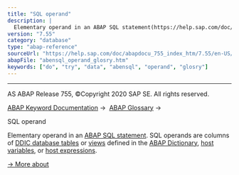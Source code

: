 ```yaml
---
title: "SQL operand"
description: |
  Elementary operand in an ABAP SQL statement(https://help.sap.com/doc/abapdocu_755_index_htm/7.55/en-US/abenabap_sql_glosry.htm 'Glossary Entry'). SQL operands are columns of DDIC database tables(https://help.sap.com/doc/abapdocu_755_index_htm/7.55/en-US/abenddic_db_table_glosry.htm 'Glossary Ent
version: "7.55"
category: "database"
type: "abap-reference"
sourceUrl: "https://help.sap.com/doc/abapdocu_755_index_htm/7.55/en-US/abensql_operand_glosry.htm"
abapFile: "abensql_operand_glosry.htm"
keywords: ["do", "try", "data", "abensql", "operand", "glosry"]
---
```


* * *

AS ABAP Release 755, ©Copyright 2020 SAP SE. All rights reserved.

[ABAP Keyword Documentation](https://help.sap.com/doc/abapdocu_755_index_htm/7.55/en-US/abenabap.htm) →  [ABAP Glossary](https://help.sap.com/doc/abapdocu_755_index_htm/7.55/en-US/abenabap_glossary.htm) → 

SQL operand

Elementary operand in an [ABAP SQL statement](https://help.sap.com/doc/abapdocu_755_index_htm/7.55/en-US/abenabap_sql_glosry.htm "Glossary Entry"). SQL operands are columns of [DDIC database tables](https://help.sap.com/doc/abapdocu_755_index_htm/7.55/en-US/abenddic_db_table_glosry.htm "Glossary Entry") or [views](https://help.sap.com/doc/abapdocu_755_index_htm/7.55/en-US/abenview_glosry.htm "Glossary Entry") defined in the [ABAP Dictionary](https://help.sap.com/doc/abapdocu_755_index_htm/7.55/en-US/abenabap_dictionary_glosry.htm "Glossary Entry"), [host variables](https://help.sap.com/doc/abapdocu_755_index_htm/7.55/en-US/abenhost_variable_glosry.htm "Glossary Entry"), or [host expressions](https://help.sap.com/doc/abapdocu_755_index_htm/7.55/en-US/abenhost_expression_glosry.htm "Glossary Entry").

[→ More about](https://help.sap.com/doc/abapdocu_755_index_htm/7.55/en-US/abensql_operands.htm)